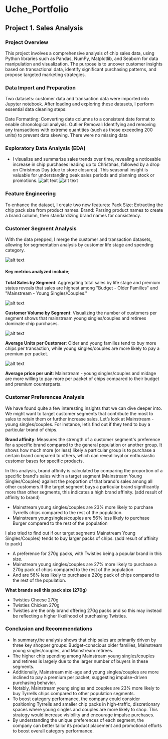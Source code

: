# Uche_Portfolio
## Project 1. Sales Analysis
### Project Overview
This project involves a comprehensive analysis of chip sales data, using Python libraries such as Pandas, NumPy, Matplotlib, and Seaborn for data manipulation and visualization. The purpose is to uncover customer insights based on transactional data, identify significant purchasing patterns, and propose targeted marketing strategies.
### Data Import and Preparation

Two datasets: customer data and transaction data were imported into Jupyter notebook. After loading and exploring these datasets, I perform essential data cleaning steps:

Date Formatting: Converting date columns to a consistent date format to enable chronological analysis.
Outlier Removal: Identifying and removing any transactions with extreme quantities (such as those exceeding 200 units) to prevent data skewing.
There were no missing data 
### Exploratory Data Analysis (EDA)
- I visualize and summarize sales trends over time, revealing a noticeable increase in chip purchases leading up to Christmas, followed by a drop on Christmas Day (due to store closures). This seasonal insight is valuable for understanding peak sales periods and planning stock or promotions.
![alt text](https://github.com/uchy4life/Uche_Portfolio/blob/main/Unknown.png)     ![alt text](https://github.com/uchy4life/Uche_Portfolio/blob/main/Unknown)

### Feature Engineering
To enhance the dataset, I create two new features:
Pack Size: Extracting the chip pack size from product names.
Brand: Parsing product names to create a brand column, then standardizing brand names for consistency.
### Customer Segment Analysis
With the data prepped, I merge the customer and transaction datasets, allowing for segmentation analysis by customer life stage and spending category. 

![alt text](https://github.com/uchy4life/Uche_Portfolio/blob/main/Unknown-2)

#### Key metrics analyzed include; 

**Total Sales by Segment**: Aggregating total sales by life stage and premium status reveals that sales are highest among "Budget - Older Families" and "Mainstream - Young Singles/Couples."

![alt text](https://github.com/uchy4life/Uche_Portfolio/blob/main/Unknown-3)

**Customer Volume by Segment**: Visualizing the number of customers per segment shows that mainstream young singles/couples and retirees dominate chip purchases.

![alt text](https://github.com/uchy4life/Uche_Portfolio/blob/main/Unknown-4)

**Average Units per Customer**: Older and young families tend to buy more chips per transaction, while young singles/couples are more likely to pay a premium per packet.

![alt text](https://github.com/uchy4life/Uche_Portfolio/blob/main/Unknown-5)

**Average price per unit**: Mainstream - young singles/couples and midage are more willing to pay more per packet of chips compared to their budget and premium counterparts.

### Customer Preferences Analysis
We have found quite a few interesting insights that we can dive deeper into. We might want to target customer segments that contribute the most to sales to retain them or further increase sales. 
Let’s look at Mainstream - young singles/couples. For instance, let’s find out if they tend to buy a particular brand of chips. 

**Brand affinity**: Measures the strength of a customer segment's preference for a specific brand compared to the general population or another group.
It shows how much more (or less) likely a particular group is to purchase a certain brand compared to others, which can reveal loyal or enthusiastic customer bases for specific products.

In this analysis, brand affinity is calculated by comparing the proportion of a specific brand's sales within a target segment (Mainstream Young Singles/Couples) against the proportion of that brand's sales among all other customers.If the target segment buys a particular brand significantly more than other segments, this indicates a high brand affinity.
(add result of affinity to brand)
- Mainstream young singles/couples are 23% more likely to purchase Tyrrells chips compared to the rest of the population.
- Mainstream youngsingles/couples are 56% less likely to purchase Burger compared to the rest of the population

I also tried to find out if our target segment( Mainstream Young Singles/Couples) tends to buy larger packs of chips.
(add result of affinity to pack)

- A preference for 270g packs, with Twisties being a popular brand in this size.
- Mainstream young singles/couples are 27% more likely to purchase a 270g pack of chips compared to the rest of the population
- And are 56% less likely to purchase a 220g pack of chips compared to the rest of the population.
  
**What brands sell this pack size (270g)**
- Twisties Cheese 270g
- Twisties Chicken 270g
- Twisties are the only brand offering 270g packs and so this may instead be reflecting a higher likelihood of purchasing Twisties.

### Conclusion and Recommendations
- In summary,the analysis shows that chip sales are primarily driven by three key shopper groups: Budget-conscious older families, Mainstream young singles/couples, and Mainstream retirees.
- The higher chip spending among Mainstream young singles/couples and retirees is largely due to the larger number of buyers in these segments.
- Additionally, Mainstream mid-age and young singles/couples are more inclined to pay a premium per packet, suggesting impulse-driven purchasing behavior.
- Notably, Mainstream young singles and couples are 23% more likely to buy Tyrrells chips compared to other population segments.
-  To boost category performance, the company could consider positioning Tyrrells and smaller chip packs in high-traffic, discretionary spaces where young singles and couples are more likely to shop. This strategy would increase visibility and encourage impulse purchases.
- By understanding the unique preferences of each segment, the company can better tailor its product placement and promotional efforts to boost overall category performance.


